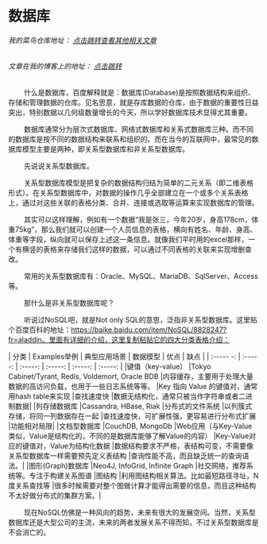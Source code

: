 # 数据库
###### 我的菜鸟仓库地址： [点击跳转查看其他相关文章](https://github.com/ershing/RookieAngle "菜鸟仓库")
###### 文章在我的博客上的地址： [点击跳转](http://www.ershing.cn/introductionofdatabase/ "点击我")

        什么是数据库，百度解释就是：数据库(Database)是按照数据结构来组织、存储和管理数据的仓库。见名思意，就是存库数据的仓库，由于数据的重要性日益突出，特别数据以几何级数量增长的今天，所以学好数据库技术显得尤其重要。

        数据库通常分为层次式数据库、网络式数据库和关系式数据库三种。而不同的数据库是按不同的数据结构来联系和组织的。而在当今的互联网中，最常见的数据库模型主要是两种，即关系型数据库和非关系型数据库。

        先说说关系型数据库。

        关系型数据库模型是把复杂的数据结构归结为简单的二元关系（即二维表格形式）。在关系型数据库中，对数据的操作几乎全部建立在一个或多个关系表格上，通过对这些关联的表格分类、合并、连接或选取等运算来实现数据库的管理。

        其实可以这样理解，例如有一个数据“我是张三，今年20岁，身高178cm，体重75kg”，那么我们就可以创建一个人员信息的表格，横向有姓名、年龄、身高、体重等字段，纵向就可以保存上述这一条信息。就像我们平时用的excel那样，一个有横竖的表格来存储我们这样的数据，可以通过不同表格的关联来实现增删查改。

        常用的关系型数据库有：Oracle、MySQL、MariaDB、SqlServer、Access等。

        那什么是非关系型数据库呢？

        听说过NoSQL吧，就是Not only SQL的意思，泛指非关系型数据库。这里贴个百度百科的地址：https://baike.baidu.com/item/NoSQL/8828247?fr=aladdin。里面有详细的介绍，这里复制粘贴它的四大分类表格介绍：

| 分类      | Examples举例 | 典型应用场景 | 数据模型 | 优点 | 缺点 |
| :----- -: | :-----:  | :-----:  | :-----:  | :-----:  | :-----:  | 
|键值（key-value）	|Tokyo Cabinet/Tyrant, Redis, Voldemort, Oracle BDB	|内容缓存，主要用于处理大量数据的高访问负载，也用于一些日志系统等等。	|Key 指向 Value 的键值对，通常用hash table来实现	|查找速度快	|数据无结构化，通常只被当作字符串或者二进制数据|
|列存储数据库	|Cassandra, HBase, Riak	|分布式的文件系统	|以列簇式存储，将同一列数据存在一起	|查找速度快，可扩展性强，更容易进行分布式扩展	|功能相对局限|
|文档型数据库	|CouchDB, MongoDb	|Web应用（与Key-Value类似，Value是结构化的，不同的是数据库能够了解Value的内容）	|Key-Value对应的键值对，Value为结构化数据	|数据结构要求不严格，表结构可变，不需要像关系型数据库一样需要预先定义表结构	|查询性能不高，而且缺乏统一的查询语法。|
|图形(Graph)数据库	|Neo4J, InfoGrid, Infinite Graph	|社交网络，推荐系统等。专注于构建关系图谱	|图结构	|利用图结构相关算法。比如最短路径寻址，N度关系查找等	|很多时候需要对整个图做计算才能得出需要的信息，而且这种结构不太好做分布式的集群方案。|

        现在NoSQL仿佛是一种风向的趋势，未来有很大的发展空间。当然，关系型数据库还是大型公司的主流，未来的两者发展关系不得而知，不过关系型数据库是不会消亡的。

 
